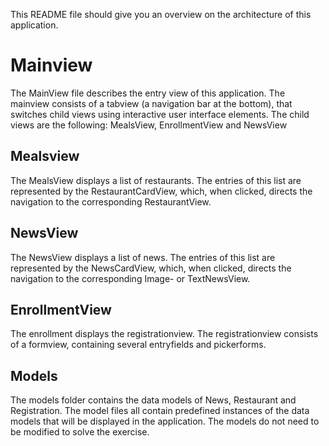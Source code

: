 This README file should give you an overview on the architecture of this application.


# Mainview
The MainView file describes the entry view of this application. The mainview consists of a tabview (a navigation bar at the bottom), that switches child views using interactive user interface elements.
The child views are the following: MealsView, EnrollmentView and NewsView

## Mealsview
The MealsView displays a list of restaurants. The entries of this list are represented by the RestaurantCardView, which, when clicked, directs the navigation to the corresponding RestaurantView.

## NewsView
The NewsView displays a list of news. The entries of this list are represented by the NewsCardView, which, when clicked, directs the navigation to the corresponding Image- or TextNewsView.

## EnrollmentView
The enrollment displays the registrationview. The registrationview consists of a formview, containing several entryfields and pickerforms.

## Models
The models folder contains the data models of News, Restaurant and Registration. The model files all contain predefined instances of the data models that will be displayed in the application. The models do not need to be modified to solve the exercise.



